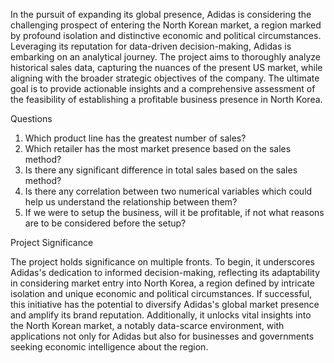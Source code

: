 In the pursuit of expanding its global presence, Adidas is considering the challenging prospect of entering the North Korean market, a region marked by profound isolation and distinctive economic and political circumstances. Leveraging its reputation for data-driven decision-making, Adidas is embarking on an analytical journey. The project aims to thoroughly analyze historical sales data, capturing the nuances of the present US market, while aligning with the broader strategic objectives of the company. The ultimate goal is to provide actionable insights and a comprehensive assessment of the feasibility of establishing a profitable business presence in North Korea.

Questions
1. Which product line has the greatest number of sales?
2. Which retailer has the most market presence based on the sales method?
3. Is there any significant difference in total sales based on the sales method?
4. Is there any correlation between two numerical variables which could help us understand the relationship between them?
5. If we were to setup the business, will it be profitable, if not what reasons are to be considered before the setup?


Project Significance

The project holds significance on multiple fronts. To begin, it underscores Adidas's dedication to informed decision-making, reflecting its adaptability in considering market entry into North Korea, a region defined by intricate isolation and unique economic and political circumstances. If successful, this initiative has the potential to diversify Adidas's global market presence and amplify its brand reputation. Additionally, it unlocks vital insights into the North Korean market, a notably data-scarce environment, with applications not only for Adidas but also for businesses and governments seeking economic intelligence about the region.
